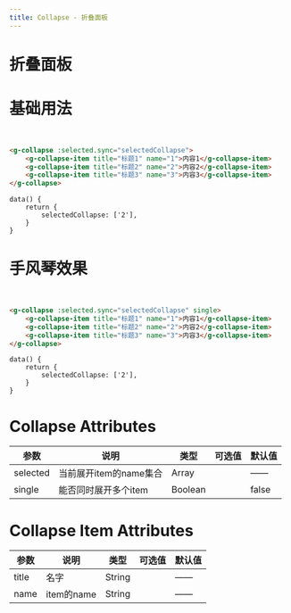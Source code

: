 ```yaml
---
title: Collapse - 折叠面板
---
```

# 折叠面板

# 基础用法
<br />
<ClientOnly>
  <collapse-demos></collapse-demos>
</ClientOnly>

```html
<g-collapse :selected.sync="selectedCollapse">
    <g-collapse-item title="标题1" name="1">内容1</g-collapse-item>
    <g-collapse-item title="标题2" name="2">内容2</g-collapse-item>
    <g-collapse-item title="标题3" name="3">内容3</g-collapse-item>
</g-collapse>
```

```JS
data() {
    return {
        selectedCollapse: ['2'],
    }
}
```

# 手风琴效果
<br />
<ClientOnly>
  <collapse-demos2></collapse-demos2>
</ClientOnly>

```html
<g-collapse :selected.sync="selectedCollapse" single>
    <g-collapse-item title="标题1" name="1">内容1</g-collapse-item>
    <g-collapse-item title="标题2" name="2">内容2</g-collapse-item>
    <g-collapse-item title="标题3" name="3">内容3</g-collapse-item>
</g-collapse>
```

```JS
data() {
    return {
        selectedCollapse: ['2'],
    }
}
```

# Collapse Attributes
| 参数 | 说明 | 类型 | 可选值 | 默认值 |
| ------ | ------ | ------ | ------ | ------ |
|selected|当前展开item的name集合|Array|    |——|
|single|能否同时展开多个item|Boolean|    |false|

# Collapse Item Attributes
| 参数 | 说明 | 类型 | 可选值 | 默认值 |
| ------ | ------ | ------ | ------ | ------ |
|title|名字|String|       |——|
|name|item的name|String|    |——|